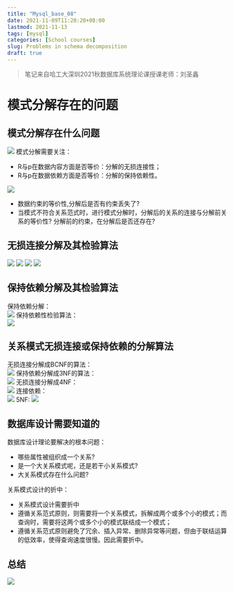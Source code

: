 ```yaml
---
title: "Mysql_base_08"
date: 2021-11-09T11:28:20+08:00
lastmod: 2021-11-13
tags: [mysql]
categories: [School courses]
slug: Problems in schema decomposition
draft: true
---
```

> 笔记来自哈工大深圳2021秋数据库系统理论课授课老师：刘圣鑫

# 模式分解存在的问题
## 模式分解存在什么问题
![](https://raw.githubusercontent.com/JF-011101/Image_hosting_rep/main/20211113100944.png)
模式分解需要关注：   
- R与p在数据内容方面是否等价：分解的无损连接性；
- R与p在数据依赖方面是否等价：分解的保持依赖性。

![](https://raw.githubusercontent.com/JF-011101/Image_hosting_rep/main/20211113101137.png)
- 数据约束的等价性,分解后是否有约束丢失了?
- 当模式不符合关系范式时，进行模式分解时，分解后的关系的连接与分解前关系的等价性? 分解前的约束，在分解后是否还存在?


## 无损连接分解及其检验算法
![](https://raw.githubusercontent.com/JF-011101/Image_hosting_rep/main/20211113101525.png)
![](https://raw.githubusercontent.com/JF-011101/Image_hosting_rep/main/20211113101600.png)
![](https://raw.githubusercontent.com/JF-011101/Image_hosting_rep/main/20211113101714.png)
![](https://raw.githubusercontent.com/JF-011101/Image_hosting_rep/main/20211113101742.png)
## 保持依赖分解及其检验算法
保持依赖分解：   
![](https://raw.githubusercontent.com/JF-011101/Image_hosting_rep/main/20211113101841.png)
保持依赖性检验算法：   
![](https://raw.githubusercontent.com/JF-011101/Image_hosting_rep/main/20211113105344.png)
## 关系模式无损连接或保持依赖的分解算法
无损连接分解成BCNF的算法：   
![](https://raw.githubusercontent.com/JF-011101/Image_hosting_rep/main/20211113105507.png)
保持依赖分解成3NF的算法：   
![](https://raw.githubusercontent.com/JF-011101/Image_hosting_rep/main/20211113105712.png)
无损连接分解成4NF：   
![](https://raw.githubusercontent.com/JF-011101/Image_hosting_rep/main/20211113110538.png)
连接依赖：   
![](https://raw.githubusercontent.com/JF-011101/Image_hosting_rep/main/20211113110804.png)
5NF:
![](https://raw.githubusercontent.com/JF-011101/Image_hosting_rep/main/20211113110849.png)
## 数据库设计需要知道的
数据库设计理论要解决的根本问题：   
- 哪些属性被组织成一个关系?
- 是一个大关系模式呢，还是若干小关系模式?
- 大关系模式存在什么问题?

关系模式设计的折中：   
- 关系模式设计需要折中
- 遵循关系范式原则，则需要将一个关系模式，拆解成两个或多个小的模式；而查询时，需要将这两个或多个小的模式联结成一个模式；
- 遵循关系范式原则避免了冗余、插入异常、删除异常等问题，但由于联结运算的低效率，使得查询速度很慢。因此需要折中。
## 总结
![](https://raw.githubusercontent.com/JF-011101/Image_hosting_rep/main/20211113111108.png)


